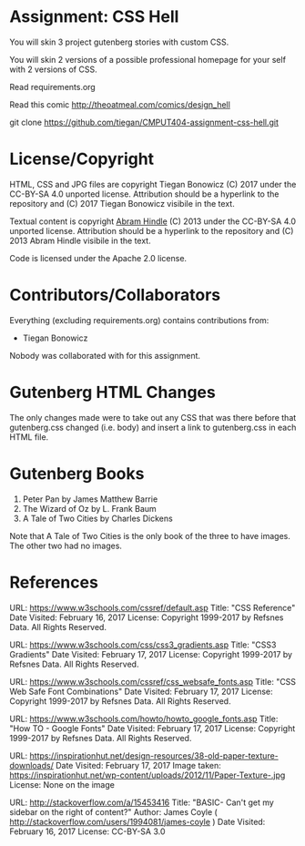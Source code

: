 Assignment: CSS Hell
====================

You will skin 3 project gutenberg stories with custom CSS.

You will skin 2 versions of a possible professional homepage for your
self with 2 versions of CSS.

Read requirements.org

Read this comic http://theoatmeal.com/comics/design_hell

git clone https://github.com/tiegan/CMPUT404-assignment-css-hell.git

License/Copyright
=================

HTML, CSS and JPG files are copyright Tiegan Bonowicz (C) 2017 under the
CC-BY-SA 4.0 unported license. Attribution should be a hyperlink to the
repository and (C) 2017 Tiegan Bonowicz visibile in the text.

Textual content is copyright
[Abram Hindle](https://github.com/abramhindle/CMPUT404-assignment-css-hell) (C)
2013 under the CC-BY-SA 4.0 unported license. Attribution should be a hyperlink
to the repository and (C) 2013 Abram Hindle visibile in the text.

Code is licensed under the Apache 2.0 license.

Contributors/Collaborators
=================
Everything (excluding requirements.org) contains contributions from:

* Tiegan Bonowicz

Nobody was collaborated with for this assignment.

Gutenberg HTML Changes
=================
The only changes made were to take out any CSS that was there before that
gutenberg.css changed (i.e. body) and insert a link to gutenberg.css in each
HTML file.

Gutenberg Books
=================
1) Peter Pan by James Matthew Barrie
2) The Wizard of Oz by L. Frank Baum 
3) A Tale of Two Cities by Charles Dickens

Note that A Tale of Two Cities is the only book of the three to have images.
The other two had no images.

References
=================
URL: https://www.w3schools.com/cssref/default.asp
Title: "CSS Reference"
Date Visited: February 16, 2017
License: Copyright 1999-2017 by Refsnes Data. All Rights Reserved.

URL: https://www.w3schools.com/css/css3_gradients.asp
Title: "CSS3 Gradients"
Date Visited: February 17, 2017
License: Copyright 1999-2017 by Refsnes Data. All Rights Reserved.

URL: https://www.w3schools.com/cssref/css_websafe_fonts.asp
Title: "CSS Web Safe Font Combinations"
Date Visited: February 17, 2017
License: Copyright 1999-2017 by Refsnes Data. All Rights Reserved.

URL: https://www.w3schools.com/howto/howto_google_fonts.asp
Title: "How TO - Google Fonts"
Date Visited: February 17, 2017
License: Copyright 1999-2017 by Refsnes Data. All Rights Reserved.

URL: https://inspirationhut.net/design-resources/38-old-paper-texture-downloads/
Date Visited: February 17, 2017
Image taken: https://inspirationhut.net/wp-content/uploads/2012/11/Paper-Texture-.jpg
License: None on the image

URL: http://stackoverflow.com/a/15453416
Title: "BASIC- Can't get my sidebar on the right of content?"
Author: James Coyle ( http://stackoverflow.com/users/1994081/james-coyle )
Date Visited: February 16, 2017
License: CC-BY-SA 3.0